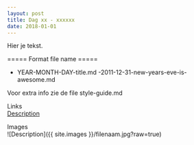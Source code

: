 ```yaml
---
layout: post
title: Dag xx - xxxxxx
date: 2018-01-01
---
```

Hier je tekst.

===== Format file name =====
- YEAR-MONTH-DAY-title.md
-2011-12-31-new-years-eve-is-awesome.md

Voor extra info zie de file style-guide.md

Links  
[Description](http://example.com)

Images  
![Description]({{ site.images }}/filenaam.jpg?raw=true)

